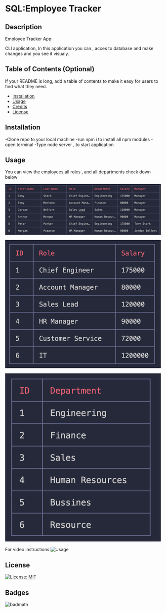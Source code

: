  # SQL:Employee Tracker

## Description

Employee Tracker App

CLI application, In this application you can , acces to database and make changes and you see it visualy.

## Table of Contents (Optional)

If your README is long, add a table of contents to make it easy for users to find what they need.

- [Installation](#installation)
- [Usage](#usage)
- [Credits](#credits)
- [License](#license)

## Installation

-Clone repo to your local machine
-run npm i to install all npm modules
-open terminal
-Type node server , to start application


## Usage

 You can view the employees,all roles , and all departments check down below

![EmployeeTable](./assets/images/employeeTable.png)

![RolesTable](./assets/images/RolesTable.png)

![DepartmantsTable](./assets/images/DepartmantTable.png)



For video instructions
![Usage](./assets/videos/employeeTracker.gif)


## License

[![License: MIT](https://img.shields.io/badge/License-MIT-yellow.svg)](./license)

## Badges

![badmath](https://img.shields.io/github/languages/top/lernantino/badmath)




